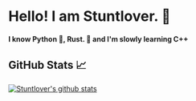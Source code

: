# Hello! I am Stuntlover. 👋
#### I know Python 🐍, Rust. 🦀 and I'm slowly learning C++ 

## GitHub Stats 📈
[![Stuntlover's github stats](https://github-readme-stats.vercel.app/api?username=Stuntlover-TM)](https://github.com/Stuntlover-TM/github-readme-stats)
